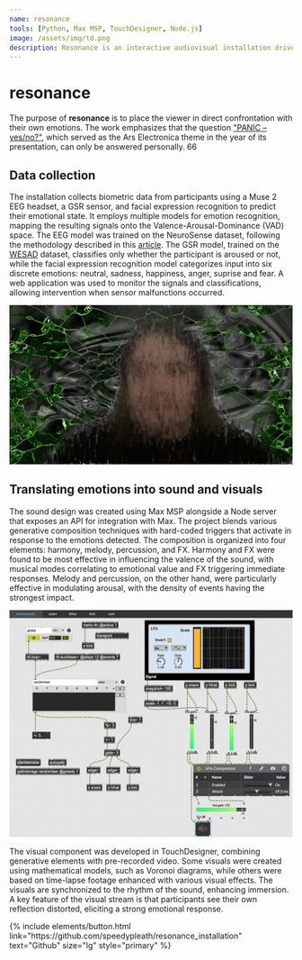 ```yaml
---
name: resonance
tools: [Python, Max MSP, TouchDesigner, Node.js]
image: /assets/img/td.png
description: Resonance is an interactive audiovisual installation driven by real-time emotion detection and biometric feedback. It generates an audio-visual output in response to participants' emotional states.
---
```


# resonance

The purpose of **resonance** is to place the viewer in direct confrontation with their own emotions. The work emphasizes that the question ["PANIC – yes/no?"](https://ars.electronica.art/mediaservice/en/2025/04/02/ars-electronica-2025-panic-yes-no/), which served as the Ars Electronica theme in the year of its presentation, can only be answered personally.
66
## Data collection

The installation collects biometric data from participants using a Muse 2 EEG headset, a GSR sensor, and facial expression recognition to predict their emotional state. It employs multiple models for emotion recognition, mapping the resulting signals onto the Valence-Arousal-Dominance (VAD) space. The EEG model was trained on the NeuroSense dataset, following the methodology described in this [article](https://ieeexplore.ieee.org/document/10737340/). The GSR model, trained on the [WESAD](https://archive.ics.uci.edu/dataset/465/wesad+wearable+stress+and+affect+detection) dataset, classifies only whether the participant is aroused or not, while the facial expression recognition model categorizes input into six discrete emotions: neutral, sadness, happiness, anger, suprise and fear. A web application was used to monitor the signals and classifications, allowing intervention when sensor malfunctions occurred.

![preview](/assets/img/td.png)

## Translating emotions into sound and visuals

The sound design was created using Max MSP alongside a Node server that exposes an API for integration with Max. The project blends various generative composition techniques with hard-coded triggers that activate in response to the emotions detected. The composition is organized into four elements: harmony, melody, percussion, and FX. Harmony and FX were found to be most effective in influencing the valence of the sound, with musical modes correlating to emotional value and FX triggering immediate responses. Melody and percussion, on the other hand, were particularly effective in modulating arousal, with the density of events having the strongest impact.

![search](/assets/img/max.png)

The visual component was developed in TouchDesigner, combining generative elements with pre-recorded video. Some visuals were created using mathematical models, such as Voronoi diagrams, while others were based on time-lapse footage enhanced with various visual effects. The visuals are synchronized to the rhythm of the sound, enhancing immersion. A key feature of the visual stream is that participants see their own reflection distorted, eliciting a strong emotional response.

<p class="text-center">
{% include elements/button.html link="https://github.com/speedypleath/resonance_installation" text="Github" size="lg" style="primary" %}
</p>